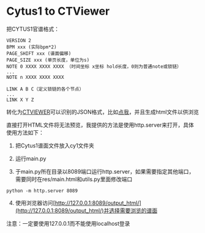 # Cytus1 to CTViewer

把CYTUS1官谱格式：
```
VERSION 2
BPM xxx (实际bpm*2)
PAGE_SHIFT xxx (谱面偏移)
PAGE_SIZE xxx (单页长度，单位为s)
NOTE 0 XXXX XXXX XXXX （时间坐标 x坐标 hold长度，0则为普通note或锁链）
...
NOTE n XXXX XXXX XXXX

LINK A B C（定义锁链的各个节点）
...
LINK X Y Z
```
转化为[CTVIEWER](http://ctviewer.laishin.net/charts)可以识别的JSON格式，比如[点我](http://ctviewer.laishin.net/assets/freedom_dive_hidden_hard-41da874e1f78708620af7128c1e680fc.json)，并且生成html文件以供浏览

直接打开HTML文件将无法预览，我提供的方法是使用http.server来打开，具体使用方法如下：

1. 把Cytus1谱面文件放入cy1文件夹

2. 运行main.py

3. 于main.py所在目录以8089端口运行http.server，如果需要指定其他端口，需要同时在res/main.html和utils.py里面修改端口
```
python -m http.server 8089
```

4. 使用浏览器访问[http://127.0.0.1:8089/output_html/](http://127.0.0.1:8089/output_html/)并选择需要浏览的谱面

注意：一定要使用127.0.0.1而不能使用localhost登录
